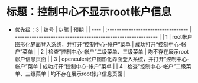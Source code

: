# 标题：控制中心不显示root帐户信息
* 优先级：3
| 编号 | 步骤                                | 预期                                                         |
| ---- | :---------------------------------- | ------------------------------------------------------------ |
| 1    | root帐户图形化界面登入系统，并打开“控制中心-帐户”菜单 | 成功打开“控制中心-帐户”菜单 |
| 2    | 检查“控制中心-帐户”二级菜单、三级菜单 | 均不存在展示root帐户信息页面 |
| 3    | openeuler帐户图形化界面登入系统，并打开“控制中心-帐户”菜单 | 成功打开“控制中心-帐户”菜单 |
| 4    | 检查“控制中心-帐户”二级菜单、三级菜单 | 均不存在展示root帐户信息页面 |
